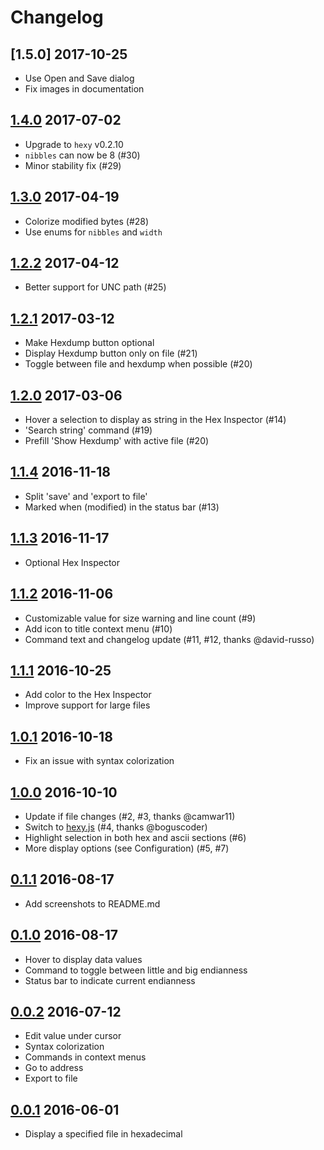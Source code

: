 # Changelog

## [1.5.0] 2017-10-25
* Use Open and Save dialog
* Fix images in documentation

## [1.4.0] 2017-07-02
* Upgrade to `hexy` v0.2.10
* `nibbles` can now be 8 (#30)
* Minor stability fix (#29)

## [1.3.0] 2017-04-19
* Colorize modified bytes (#28)
* Use enums for `nibbles` and `width`

## [1.2.2] 2017-04-12
* Better support for UNC path (#25)

## [1.2.1] 2017-03-12
* Make Hexdump button optional
* Display Hexdump button only on file (#21)
* Toggle between file and hexdump when possible (#20)

## [1.2.0] 2017-03-06
* Hover a selection to display as string in the Hex Inspector (#14)
* 'Search string' command (#19)
* Prefill 'Show Hexdump' with active file (#20)

## [1.1.4] 2016-11-18

* Split 'save' and 'export to file'
* Marked when (modified) in the status bar (#13)

## [1.1.3] 2016-11-17

* Optional Hex Inspector

## [1.1.2] 2016-11-06

* Customizable value for size warning and line count (#9)
* Add icon to title context menu (#10)
* Command text and changelog update (#11, #12, thanks @david-russo)

## [1.1.1] 2016-10-25

* Add color to the Hex Inspector
* Improve support for large files

## [1.0.1] 2016-10-18

* Fix an issue with syntax colorization

## [1.0.0] 2016-10-10

* Update if file changes (#2, #3, thanks @camwar11)
* Switch to [hexy.js](https://www.npmjs.com/package/hexy) (#4, thanks @boguscoder)
* Highlight selection in both hex and ascii sections (#6)
* More display options (see Configuration) (#5, #7)

## [0.1.1] 2016-08-17

* Add screenshots to README.md

## [0.1.0] 2016-08-17

* Hover to display data values
* Command to toggle between little and big endianness
* Status bar to indicate current endianness

## [0.0.2] 2016-07-12

* Edit value under cursor
* Syntax colorization
* Commands in context menus
* Go to address
* Export to file

## [0.0.1] 2016-06-01

* Display a specified file in hexadecimal

[1.4.0]: https://github.com/stef-levesque/vscode-hexdump/compare/bd4389ef5d9970c2829cd004fc35c55f60bbd9c6...208314e9224bf304227131f81201f99bc4152bf0
[1.4.0]: https://github.com/stef-levesque/vscode-hexdump/compare/8502eb756e5bcc49d5dbe17af682dae064c8d7ad...3da7bef847a3a96249d5164c5e1c114de0546fac
[1.3.0]: https://github.com/stef-levesque/vscode-hexdump/compare/151ae3929eb66ff49c75568a1dabb4b6794ace5d...02ba787cc607c56de97365bbca8b479f5ba5a0cb
[1.2.2]: https://github.com/stef-levesque/vscode-hexdump/compare/a07ac0271fe3d131bd8c88f4723b2cddbafe8362...5941fbb1a3ef4db0292127a61922d294a59da571
[1.2.1]: https://github.com/stef-levesque/vscode-hexdump/compare/9b37fcd945fd03596bde8e7f53779abb762df026...c4c18df738b7b0ca5c791fd162f26cdb5eb907d4
[1.2.0]: https://github.com/stef-levesque/vscode-hexdump/compare/91523b450d325917195410f327e5df63d11bb4cf...5c61d2a044d183c6ac7ad3facc43073412672bc8
[1.1.4]: https://github.com/stef-levesque/vscode-hexdump/compare/027e5f37a14549e0d9ff80ffac0fe09ce1476cbc...38e26457cc0be4fb3611a3512fd32325c2233d89
[1.1.3]: https://github.com/stef-levesque/vscode-hexdump/compare/4777ef7b5429dd6df11b9698ff2930e772c73bb3...572a5db319319e7df739e9537991a3b168d295e3
[1.1.2]: https://github.com/stef-levesque/vscode-hexdump/compare/3f6b4fa8af24daeccfbd9c1c200fe221e1e8f712...45b01d077b3a6ad9cb2666bdeeb31b89b42a838d
[1.1.1]: https://github.com/stef-levesque/vscode-hexdump/compare/802b67edbe33af050315bb953fc1ce2c69b6ffc7...ff198785736dc683be10ceca85ed1b114b151e11
[1.0.1]: https://github.com/stef-levesque/vscode-hexdump/compare/0fba91206d32dcc01d31a6fd2a544fc6b5e0c26f...fd688a793d63e2cf76b3c169510c4d598cf180dc
[1.0.0]: https://github.com/stef-levesque/vscode-hexdump/compare/dcb67df9426583a9968888bbe7ce83a823e2e592...52e55624cb105501c5aee169a9cfd6d4c769949b
[0.1.1]: https://github.com/stef-levesque/vscode-hexdump/compare/82d035ae76ca09293f13a60df6bc6da8adf4302a...ff9e1658aa4205d49520d4a0bd5043c027ed98a4
[0.1.0]: https://github.com/stef-levesque/vscode-hexdump/compare/47ae52ae080a531910c1fb9da736f1194d9af5ac...75b1bb35a09a0f87de464a74a51e96099ff90225
[0.0.2]: https://github.com/stef-levesque/vscode-hexdump/compare/ba05da59122e25f39fbcaa39b82e98b7f1f3022e...8cfee8b0398313ca58120ec9d19c38c384042536
[0.0.1]: https://github.com/stef-levesque/vscode-hexdump/commit/ba05da59122e25f39fbcaa39b82e98b7f1f3022e
